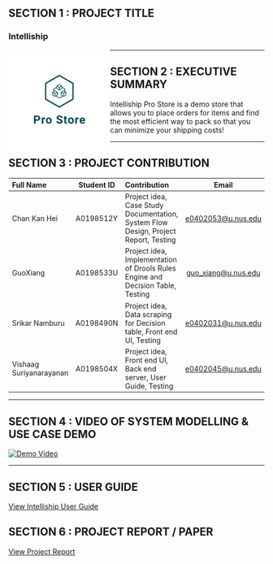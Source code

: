 ## SECTION 1 : PROJECT TITLE
### Intelliship

<p align="center"> <img src="Miscelleneous/logo_transparent.png" width="200" height="200"
     style="float: left; margin-right: 0px; " ></p>


---
## SECTION 2 : EXECUTIVE SUMMARY
Intelliship Pro Store is a demo store that allows you to place orders for items and find the most efficient
way to pack so that you can minimize your shipping costs!

---
## SECTION 3 : PROJECT CONTRIBUTION

| Full Name | Student ID | Contribution | Email |
| :------------ |:---------------:|:------------ |:---------------:| 
| Chan Kan Hei | A0198512Y | Project idea, Case Study Documentation, System Flow Design, Project Report, Testing | e0402053@u.nus.edu |
| GuoXiang | A0198533U | Project idea, Implementation of Drools Rules Engine and Decision Table, Testing | guo_xiang@u.nus.edu |
| Srikar Namburu | A0198490N |Project idea, Data scraping for Decision table, Front end UI, Testing | e0402031@u.nus.edu |
| Vishaag Suriyanarayanan | A0198504X | Project idea, Front end UI, Back end server, User Guide, Testing | e0402045@u.nus.edu |


---
## SECTION 4 : VIDEO OF SYSTEM MODELLING & USE CASE DEMO

[![Demo Video](https://github.com/SrikarNamburu/intelliship-pro-store/blob/master/Miscelleneous/Capture.PNG)](https://youtu.be/DLyNaq7eSQc)

---
## SECTION 5 : USER GUIDE

[View Intelliship User Guide](https://github.com/SrikarNamburu/siaAssist/blob/master/Project%20User%20Guide/SIA%20Assist%20User%20Guide.pdf)

## SECTION 6 : PROJECT REPORT / PAPER

[View Project Report](https://github.com/SrikarNamburu/siaAssist/blob/master/Project%20Report/SIA%20Assist%20-%20Project%20Report.pdf)

 
